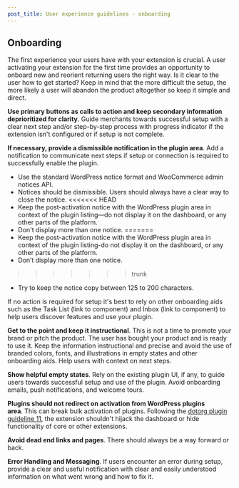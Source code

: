 ```yaml
---
post_title: User experience guidelines - onboarding
---
```


## Onboarding

The first experience your users have with your extension is crucial. A user activating your extension for the first time provides an opportunity to onboard new and reorient returning users the right way. Is it clear to the user how to get started? Keep in mind that the more difficult the setup, the more likely a user will abandon the product altogether so keep it simple and direct.

**Use primary buttons as calls to action and keep secondary information deprioritized for clarity**. Guide merchants towards successful setup with a clear next step and/or step-by-step process with progress indicator if the extension isn't configured or if setup is not complete.

**If necessary, provide a dismissible notification in the plugin area**. Add a notification to communicate next steps if setup or connection is required to successfully enable the plugin.

- Use the standard WordPress notice format and WooCommerce admin notices API.
- Notices should be dismissible. Users should always have a clear way to close the notice.
<<<<<<< HEAD
- Keep the post-activation notice with the WordPress plugin area in context of the plugin listing—do not display it on the dashboard, or any other parts of the platform.
- Don't display more than one notice.
=======
- Keep the post-activation notice with the WordPress plugin area in context of the plugin listing-do not display it on the dashboard, or any other parts of the platform.
- Don’t display more than one notice.
>>>>>>> trunk
- Try to keep the notice copy between 125 to 200 characters.

If no action is required for setup it's best to rely on other onboarding aids such as the Task List (link to component) and Inbox (link to component) to help users discover features and use your plugin.

**Get to the point and keep it instructional**. This is not a time to promote your brand or pitch the product. The user has bought your product and is ready to use it. Keep the information instructional and precise and avoid the use of branded colors, fonts, and illustrations in empty states and other onboarding aids. Help users with context on next steps.

**Show helpful empty states**. Rely on the existing plugin UI, if any, to guide users towards successful setup and use of the plugin. Avoid onboarding emails, push notifications, and welcome tours.

**Plugins should not redirect on activation from WordPress plugins area**. This can break bulk activation of plugins. Following the [dotorg plugin guideline 11](https://developer.wordpress.org/plugins/wordpress-org/detailed-plugin-guidelines/#11-plugins-should-not-hijack-the-admin-dashboard), the extension shouldn't hijack the dashboard or hide functionality of core or other extensions.

**Avoid dead end links and pages**. There should always be a way forward or back.

**Error Handling and Messaging**. If users encounter an error during setup, provide a clear and useful notification with clear and easily understood information on what went wrong and how to fix it.
